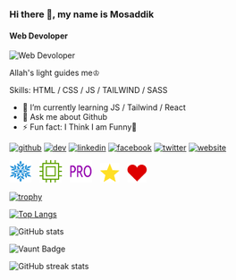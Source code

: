 ### Hi there 👋, my name is Mosaddik
#### Web Devoloper
![Web Devoloper](https://cdn.statically.io/img/timelinecovers.pro/facebook-cover/download/minified-js-code-javascript-facebook-cover.jpg)

Allah's light guides me♔

Skills: HTML / CSS / JS /  TAILWIND / SASS

- 🌱 I’m currently learning JS / Tailwind / React  
- 💬 Ask me about Github 
- ⚡ Fun fact: I Think I am Funny🙂 


[<img src='https://cdn.jsdelivr.net/npm/simple-icons@3.0.1/icons/github.svg' alt='github' height='40'>](https://github.com/mosaddik07)  [<img src='https://cdn.jsdelivr.net/npm/simple-icons@3.0.1/icons/dev-dot-to.svg' alt='dev' height='40'>](https://dev.to/mosaddeek_billah_12002896)  [<img src='https://cdn.jsdelivr.net/npm/simple-icons@3.0.1/icons/linkedin.svg' alt='linkedin' height='40'>](https://www.linkedin.com/in/mosaddeek-billah-329b3b311//)  [<img src='https://cdn.jsdelivr.net/npm/simple-icons@3.0.1/icons/facebook.svg' alt='facebook' height='40'>](https://www.facebook.com/mosaddik.billahh)  [<img src='https://cdn.jsdelivr.net/npm/simple-icons@3.0.1/icons/twitter.svg' alt='twitter' height='40'>](https://twitter.com/https://x.com/mosaddik07)  [<img src='https://cdn.jsdelivr.net/npm/simple-icons@3.0.1/icons/icloud.svg' alt='website' height='40'>](https://mosaddikbillah.sadiqhabibullah.me/)  

<a href='https://archiveprogram.github.com/'><img src='https://raw.githubusercontent.com/acervenky/animated-github-badges/master/assets/acbadge.gif' width='40' height='40'></a> <a href='https://docs.github.com/en/developers'><img src='https://raw.githubusercontent.com/acervenky/animated-github-badges/master/assets/devbadge.gif' width='40' height='40'></a> <a href='https://github.com/pricing'><img src='https://raw.githubusercontent.com/acervenky/animated-github-badges/master/assets/pro.gif' width='40' height='40'></a> <a href='https://stars.github.com/'><img src='https://raw.githubusercontent.com/acervenky/animated-github-badges/master/assets/starbadge.gif' width='35' height='35'></a> <a href='https://docs.github.com/en/github/supporting-the-open-source-community-with-github-sponsors'><img src='https://raw.githubusercontent.com/acervenky/animated-github-badges/master/assets/sponsorbadge.gif' width='35' height='35'></a> 

[![trophy](https://github-profile-trophy.vercel.app/?username=mosaddik07)](https://github.com/ryo-ma/github-profile-trophy)

[![Top Langs](https://github-readme-stats.vercel.app/api/top-langs/?username=mosaddik07)](https://github.com/anuraghazra/github-readme-stats)

![GitHub stats](https://github-readme-stats.vercel.app/api?username=mosaddik07&show_icons=true)  

![Vaunt Badge](https://api.vaunt.dev/v1/github/entities/mosaddik07/contributions?format=svg&private=false)  

![GitHub streak stats](https://streak-stats.demolab.com/?user=mosaddik07)  

